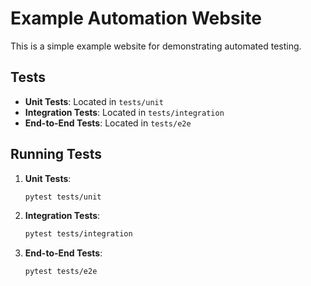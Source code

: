 # Example Automation Website

This is a simple example website for demonstrating automated testing.

## Tests

- **Unit Tests**: Located in `tests/unit`
- **Integration Tests**: Located in `tests/integration`
- **End-to-End Tests**: Located in `tests/e2e`

## Running Tests

1. **Unit Tests**:
    ```sh
    pytest tests/unit
    ```

2. **Integration Tests**:
    ```sh
    pytest tests/integration
    ```

3. **End-to-End Tests**:
    ```sh
    pytest tests/e2e
    ```
